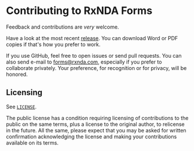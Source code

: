 # Contributing to RxNDA Forms

Feedback and contributions are _very_ welcome.

Have a look at the most recent [release](https://github.com/kemitchell/rxnda-forms/releases).  You can download Word or PDF copies if that's how you prefer to work.

If you use GitHub, feel free to open issues or send pull requests.  You can also send e-mail to <forms@rxnda.com>, especially if you prefer to collaborate privately.  Your preference, for recognition or for privacy, will be honored.

## Licensing

See [`LICENSE`](./LICENSE).

The public license has a condition requiring licensing of contributions to the public on the same terms, plus a license to the original author, to relicense in the future.  All the same, please expect that you may be asked for written confirmation acknowledging the license and making your contributions available on its terms.
